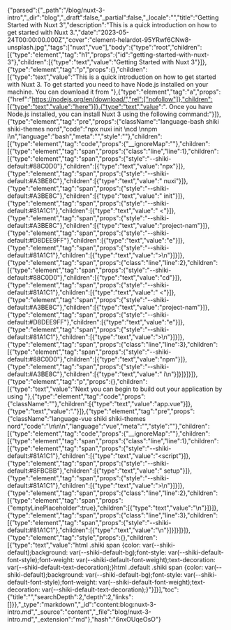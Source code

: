 {"parsed":{"_path":"/blog/nuxt-3-intro","_dir":"blog","_draft":false,"_partial":false,"_locale":"","title":"Getting Started with Nuxt 3","description":"This is a quick introduction on how to get started with Nuxt 3.","date":"2023-05-24T00:00:00.000Z","cover":"clement-helardot-95YRwf6CNw8-unsplash.jpg","tags":["nuxt","vue"],"body":{"type":"root","children":[{"type":"element","tag":"h1","props":{"id":"getting-started-with-nuxt-3"},"children":[{"type":"text","value":"Getting Started with Nuxt 3"}]},{"type":"element","tag":"p","props":{},"children":[{"type":"text","value":"This is a quick introduction on how to get started with Nuxt 3. To get started you need to have Node.js installed on your machine. You can download it from "},{"type":"element","tag":"a","props":{"href":"https://nodejs.org/en/download/","rel":["nofollow"]},"children":[{"type":"text","value":"here"}]},{"type":"text","value":". Once you have Node.js installed, you can install Nuxt 3 using the following command:"}]},{"type":"element","tag":"pre","props":{"className":"language-bash shiki shiki-themes nord","code":"npx nuxi init <project-name>\ncd <project-name>\nnpm i\n","language":"bash","meta":"","style":""},"children":[{"type":"element","tag":"code","props":{"__ignoreMap":""},"children":[{"type":"element","tag":"span","props":{"class":"line","line":1},"children":[{"type":"element","tag":"span","props":{"style":"--shiki-default:#88C0D0"},"children":[{"type":"text","value":"npx"}]},{"type":"element","tag":"span","props":{"style":"--shiki-default:#A3BE8C"},"children":[{"type":"text","value":" nuxi"}]},{"type":"element","tag":"span","props":{"style":"--shiki-default:#A3BE8C"},"children":[{"type":"text","value":" init"}]},{"type":"element","tag":"span","props":{"style":"--shiki-default:#81A1C1"},"children":[{"type":"text","value":" <"}]},{"type":"element","tag":"span","props":{"style":"--shiki-default:#A3BE8C"},"children":[{"type":"text","value":"project-nam"}]},{"type":"element","tag":"span","props":{"style":"--shiki-default:#D8DEE9FF"},"children":[{"type":"text","value":"e"}]},{"type":"element","tag":"span","props":{"style":"--shiki-default:#81A1C1"},"children":[{"type":"text","value":">\n"}]}]},{"type":"element","tag":"span","props":{"class":"line","line":2},"children":[{"type":"element","tag":"span","props":{"style":"--shiki-default:#88C0D0"},"children":[{"type":"text","value":"cd"}]},{"type":"element","tag":"span","props":{"style":"--shiki-default:#81A1C1"},"children":[{"type":"text","value":" <"}]},{"type":"element","tag":"span","props":{"style":"--shiki-default:#A3BE8C"},"children":[{"type":"text","value":"project-nam"}]},{"type":"element","tag":"span","props":{"style":"--shiki-default:#D8DEE9FF"},"children":[{"type":"text","value":"e"}]},{"type":"element","tag":"span","props":{"style":"--shiki-default:#81A1C1"},"children":[{"type":"text","value":">\n"}]}]},{"type":"element","tag":"span","props":{"class":"line","line":3},"children":[{"type":"element","tag":"span","props":{"style":"--shiki-default:#88C0D0"},"children":[{"type":"text","value":"npm"}]},{"type":"element","tag":"span","props":{"style":"--shiki-default:#A3BE8C"},"children":[{"type":"text","value":" i\n"}]}]}]}]},{"type":"element","tag":"p","props":{},"children":[{"type":"text","value":"Next you can begin to build out your application by using "},{"type":"element","tag":"code","props":{"className":""},"children":[{"type":"text","value":"app.vue"}]},{"type":"text","value":"."}]},{"type":"element","tag":"pre","props":{"className":"language-vue shiki shiki-themes nord","code":"<script setup></script>\n\n<template>\n  <div class=\"flex flex-col min-h-screen\">\n    <SiteHeader />\n    <main\n      class=\" mx-auto max-w-7xl px-2 sm:px-6 lg:px-8 grow items-start w-full\"\n    >\n      <NuxtPage />\n    </main>\n    <SiteFooter />\n  </div>\n</template>\n","language":"vue","meta":"","style":""},"children":[{"type":"element","tag":"code","props":{"__ignoreMap":""},"children":[{"type":"element","tag":"span","props":{"class":"line","line":1},"children":[{"type":"element","tag":"span","props":{"style":"--shiki-default:#81A1C1"},"children":[{"type":"text","value":"<script"}]},{"type":"element","tag":"span","props":{"style":"--shiki-default:#8FBCBB"},"children":[{"type":"text","value":" setup"}]},{"type":"element","tag":"span","props":{"style":"--shiki-default:#81A1C1"},"children":[{"type":"text","value":"></script>\n"}]}]},{"type":"element","tag":"span","props":{"class":"line","line":2},"children":[{"type":"element","tag":"span","props":{"emptyLinePlaceholder":true},"children":[{"type":"text","value":"\n"}]}]},{"type":"element","tag":"span","props":{"class":"line","line":3},"children":[{"type":"element","tag":"span","props":{"style":"--shiki-default:#81A1C1"},"children":[{"type":"text","value":"<template>\n"}]}]},{"type":"element","tag":"span","props":{"class":"line","line":4},"children":[{"type":"element","tag":"span","props":{"style":"--shiki-default:#81A1C1"},"children":[{"type":"text","value":"  <div"}]},{"type":"element","tag":"span","props":{"style":"--shiki-default:#8FBCBB"},"children":[{"type":"text","value":" class"}]},{"type":"element","tag":"span","props":{"style":"--shiki-default:#ECEFF4"},"children":[{"type":"text","value":"="}]},{"type":"element","tag":"span","props":{"style":"--shiki-default:#ECEFF4"},"children":[{"type":"text","value":"\""}]},{"type":"element","tag":"span","props":{"style":"--shiki-default:#A3BE8C"},"children":[{"type":"text","value":"flex flex-col min-h-screen"}]},{"type":"element","tag":"span","props":{"style":"--shiki-default:#ECEFF4"},"children":[{"type":"text","value":"\""}]},{"type":"element","tag":"span","props":{"style":"--shiki-default:#81A1C1"},"children":[{"type":"text","value":">\n"}]}]},{"type":"element","tag":"span","props":{"class":"line","line":5},"children":[{"type":"element","tag":"span","props":{"style":"--shiki-default:#81A1C1"},"children":[{"type":"text","value":"    <"}]},{"type":"element","tag":"span","props":{"style":"--shiki-default:#D8DEE9"},"children":[{"type":"text","value":"SiteHeader"}]},{"type":"element","tag":"span","props":{"style":"--shiki-default:#81A1C1"},"children":[{"type":"text","value":" />\n"}]}]},{"type":"element","tag":"span","props":{"class":"line","line":6},"children":[{"type":"element","tag":"span","props":{"style":"--shiki-default:#81A1C1"},"children":[{"type":"text","value":"    <main\n"}]}]},{"type":"element","tag":"span","props":{"class":"line","line":7},"children":[{"type":"element","tag":"span","props":{"style":"--shiki-default:#8FBCBB"},"children":[{"type":"text","value":"      class"}]},{"type":"element","tag":"span","props":{"style":"--shiki-default:#ECEFF4"},"children":[{"type":"text","value":"="}]},{"type":"element","tag":"span","props":{"style":"--shiki-default:#ECEFF4"},"children":[{"type":"text","value":"\""}]},{"type":"element","tag":"span","props":{"style":"--shiki-default:#A3BE8C"},"children":[{"type":"text","value":" mx-auto max-w-7xl px-2 sm:px-6 lg:px-8 grow items-start w-full"}]},{"type":"element","tag":"span","props":{"style":"--shiki-default:#ECEFF4"},"children":[{"type":"text","value":"\"\n"}]}]},{"type":"element","tag":"span","props":{"class":"line","line":8},"children":[{"type":"element","tag":"span","props":{"style":"--shiki-default:#81A1C1"},"children":[{"type":"text","value":"    >\n"}]}]},{"type":"element","tag":"span","props":{"class":"line","line":9},"children":[{"type":"element","tag":"span","props":{"style":"--shiki-default:#81A1C1"},"children":[{"type":"text","value":"      <"}]},{"type":"element","tag":"span","props":{"style":"--shiki-default:#D8DEE9"},"children":[{"type":"text","value":"NuxtPage"}]},{"type":"element","tag":"span","props":{"style":"--shiki-default:#81A1C1"},"children":[{"type":"text","value":" />\n"}]}]},{"type":"element","tag":"span","props":{"class":"line","line":10},"children":[{"type":"element","tag":"span","props":{"style":"--shiki-default:#81A1C1"},"children":[{"type":"text","value":"    </main>\n"}]}]},{"type":"element","tag":"span","props":{"class":"line","line":11},"children":[{"type":"element","tag":"span","props":{"style":"--shiki-default:#81A1C1"},"children":[{"type":"text","value":"    <"}]},{"type":"element","tag":"span","props":{"style":"--shiki-default:#D8DEE9"},"children":[{"type":"text","value":"SiteFooter"}]},{"type":"element","tag":"span","props":{"style":"--shiki-default:#81A1C1"},"children":[{"type":"text","value":" />\n"}]}]},{"type":"element","tag":"span","props":{"class":"line","line":12},"children":[{"type":"element","tag":"span","props":{"style":"--shiki-default:#81A1C1"},"children":[{"type":"text","value":"  </div>\n"}]}]},{"type":"element","tag":"span","props":{"class":"line","line":13},"children":[{"type":"element","tag":"span","props":{"style":"--shiki-default:#81A1C1"},"children":[{"type":"text","value":"</template>\n"}]}]}]}]},{"type":"element","tag":"style","props":{},"children":[{"type":"text","value":"html .shiki span {color: var(--shiki-default);background: var(--shiki-default-bg);font-style: var(--shiki-default-font-style);font-weight: var(--shiki-default-font-weight);text-decoration: var(--shiki-default-text-decoration);}html .default .shiki span {color: var(--shiki-default);background: var(--shiki-default-bg);font-style: var(--shiki-default-font-style);font-weight: var(--shiki-default-font-weight);text-decoration: var(--shiki-default-text-decoration);}"}]}],"toc":{"title":"","searchDepth":2,"depth":2,"links":[]}},"_type":"markdown","_id":"content:blog:nuxt-3-intro.md","_source":"content","_file":"blog/nuxt-3-intro.md","_extension":"md"},"hash":"6nxOUqeOsO"}